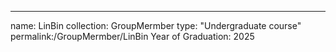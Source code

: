 ---
name: LinBin
collection: GroupMermber
type: "Undergraduate course"
permalink:/GroupMermber/LinBin
Year of Graduation: 2025
